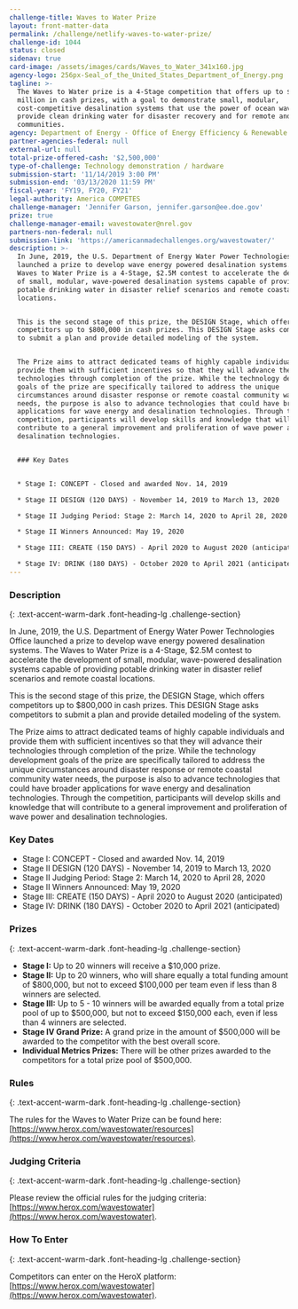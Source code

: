 ```yaml
---
challenge-title: Waves to Water Prize
layout: front-matter-data
permalink: /challenge/netlify-waves-to-water-prize/
challenge-id: 1044
status: closed
sidenav: true
card-image: /assets/images/cards/Waves_to_Water_341x160.jpg
agency-logo: 256px-Seal_of_the_United_States_Department_of_Energy.png
tagline: >-
  The Waves to Water prize is a 4-Stage competition that offers up to $2.5
  million in cash prizes, with a goal to demonstrate small, modular,
  cost-competitive desalination systems that use the power of ocean waves to
  provide clean drinking water for disaster recovery and for remote and coastal
  communities.
agency: Department of Energy - Office of Energy Efficiency & Renewable Energy
partner-agencies-federal: null
external-url: null
total-prize-offered-cash: '$2,500,000'
type-of-challenge: Technology demonstration / hardware
submission-start: '11/14/2019 3:00 PM'
submission-end: '03/13/2020 11:59 PM'
fiscal-year: 'FY19, FY20, FY21'
legal-authority: America COMPETES
challenge-manager: 'Jennifer Garson, jennifer.garson@ee.doe.gov'
prize: true
challenge-manager-email: wavestowater@nrel.gov
partners-non-federal: null
submission-link: 'https://americanmadechallenges.org/wavestowater/'
description: >-
  In June, 2019, the U.S. Department of Energy Water Power Technologies Office
  launched a prize to develop wave energy powered desalination systems. The
  Waves to Water Prize is a 4-Stage, $2.5M contest to accelerate the development
  of small, modular, wave-powered desalination systems capable of providing
  potable drinking water in disaster relief scenarios and remote coastal
  locations.


  This is the second stage of this prize, the DESIGN Stage, which offers
  competitors up to $800,000 in cash prizes. This DESIGN Stage asks competitors
  to submit a plan and provide detailed modeling of the system.


  The Prize aims to attract dedicated teams of highly capable individuals and
  provide them with sufficient incentives so that they will advance their
  technologies through completion of the prize. While the technology development
  goals of the prize are specifically tailored to address the unique
  circumstances around disaster response or remote coastal community water
  needs, the purpose is also to advance technologies that could have broader
  applications for wave energy and desalination technologies. Through the
  competition, participants will develop skills and knowledge that will
  contribute to a general improvement and proliferation of wave power and
  desalination technologies.


  ### Key Dates


  * Stage I: CONCEPT - Closed and awarded Nov. 14, 2019

  * Stage II DESIGN (120 DAYS) - November 14, 2019 to March 13, 2020

  * Stage II Judging Period: Stage 2: March 14, 2020 to April 28, 2020

  * Stage II Winners Announced: May 19, 2020

  * Stage III: CREATE (150 DAYS) - April 2020 to August 2020 (anticipated)

  * Stage IV: DRINK (180 DAYS) - October 2020 to April 2021 (anticipated)
---
```




### Description 
{: .text-accent-warm-dark .font-heading-lg .challenge-section}

In June, 2019, the U.S. Department of Energy Water Power Technologies Office launched a prize to develop wave energy powered desalination systems. The Waves to Water Prize is a 4-Stage, $2.5M contest to accelerate the development of small, modular, wave-powered desalination systems capable of providing potable drinking water in disaster relief scenarios and remote coastal locations.

This is the second stage of this prize, the DESIGN Stage, which offers competitors up to $800,000 in cash prizes. This DESIGN Stage asks competitors to submit a plan and provide detailed modeling of the system.

The Prize aims to attract dedicated teams of highly capable individuals and provide them with sufficient incentives so that they will advance their technologies through completion of the prize. While the technology development goals of the prize are specifically tailored to address the unique circumstances around disaster response or remote coastal community water needs, the purpose is also to advance technologies that could have broader applications for wave energy and desalination technologies. Through the competition, participants will develop skills and knowledge that will contribute to a general improvement and proliferation of wave power and desalination technologies.

### Key Dates

*   Stage I: CONCEPT - Closed and awarded Nov. 14, 2019
*   Stage II DESIGN (120 DAYS) - November 14, 2019 to March 13, 2020
*   Stage II Judging Period: Stage 2: March 14, 2020 to April 28, 2020
*   Stage II Winners Announced: May 19, 2020
*   Stage III: CREATE (150 DAYS) - April 2020 to August 2020 (anticipated)
*   Stage IV: DRINK (180 DAYS) - October 2020 to April 2021 (anticipated)

### Prizes 
{: .text-accent-warm-dark .font-heading-lg .challenge-section}

*   **Stage I:** Up to 20 winners will receive a $10,000 prize.
*   **Stage II:** Up to 20 winners, who will share equally a total funding amount of $800,000, but not to exceed $100,000 per team even if less than 8 winners are selected.
*   **Stage III:** Up to 5 - 10 winners will be awarded equally from a total prize pool of up to $500,000, but not to exceed $150,000 each, even if less than 4 winners are selected.
*   **Stage IV Grand Prize:** A grand prize in the amount of $500,000 will be awarded to the competitor with the best overall score.
*   **Individual Metrics Prizes:** There will be other prizes awarded to the competitors for a total prize pool of $500,000.

### Rules 
{: .text-accent-warm-dark .font-heading-lg .challenge-section}

The rules for the Waves to Water Prize can be found here: [https://www.herox.com/wavestowater/resources](https://www.herox.com/wavestowater/resources).

### Judging Criteria 
{: .text-accent-warm-dark .font-heading-lg .challenge-section}

Please review the official rules for the judging criteria: [https://www.herox.com/wavestowater](https://www.herox.com/wavestowater).

### How To Enter 
{: .text-accent-warm-dark .font-heading-lg .challenge-section}

Competitors can enter on the HeroX platform: [https://www.herox.com/wavestowater](https://www.herox.com/wavestowater).
